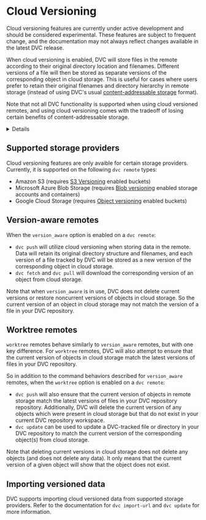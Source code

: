 # Cloud Versioning

<admon type="warn">

Cloud versioning features are currently under active development and should be
considered experimental. These features are subject to frequent change, and the
documentation may not always reflect changes available in the latest DVC
release.

</admon>

When cloud versioning is enabled, DVC will store files in the remote according
to their original directory location and filenames. Different versions of a file
will then be stored as separate versions of the corresponding object in cloud
storage. This is useful for cases where users prefer to retain their original
filenames and directory hierarchy in remote storage (instead of using DVC's
usual
[content-addressable storage](/doc/user-guide/project-structure/internal-files#structure-of-the-cache-directory)
format).

<admon type="warn">

Note that not all DVC functionality is supported when using cloud versioned
remotes, and using cloud versioning comes with the tradeoff of losing certain
benefits of content-addressable storage.

</admon>

<details>

### Expand for more details on the differences between cloud versioned and content-addressable storage

`dvc remote` storage normally uses
[content-addressable storage](/doc/user-guide/project-structure/internal-files#structure-of-the-cache-directory)
to organize versioned data. Different versions of files are stored in the remote
according to hash of their data content instead of according to their original
filenames and directory location. This allows DVC to optimize certain remote
storage lookup and data sync operations, and provides data de-duplication at the
file level. However, this comes with the drawback of losing human-readable
filenames without the use of the DVC CLI (`dvc get --show-url`) or API
(`dvc.api.get_url()`).

When using cloud versioning, DVC does not provide de-duplication, and certain
remote storage performance optimizations will be unavailable.

</details>

## Supported storage providers

Cloud versioning features are only avaible for certain storage providers.
Currently, it is supported on the following `dvc remote` types:

- Amazon S3 (requires
  [S3 Versioning](https://docs.aws.amazon.com/AmazonS3/latest/userguide/Versioning.html)
  enabled buckets)
- Microsoft Azure Blob Storage (requires
  [Blob versioning](https://learn.microsoft.com/en-us/azure/storage/blobs/versioning-overview)
  enabled storage accounts and containers)
- Google Cloud Storage (requires
  [Object versioning](https://cloud.google.com/storage/docs/object-versioning)
  enabled buckets)

## Version-aware remotes

When the `version_aware` option is enabled on a `dvc remote`:

- `dvc push` will utilize cloud versioning when storing data in the remote. Data
  will retain its original directory structure and filenames, and each version
  of a file tracked by DVC will be stored as a new version of the corresponding
  object in cloud storage.
- `dvc fetch` and `dvc pull` will download the corresponding version of an
  object from cloud storage.

<admon type="warn">

Note that when `version_aware` is in use, DVC does not delete current versions
or restore noncurrent versions of objects in cloud storage. So the current
version of an object in cloud storage may not match the version of a file in your DVC repository.

</admon>

## Worktree remotes

`worktree` remotes behave similarly to `version_aware` remotes, but with one key
difference. For `worktree` remotes, DVC will also attempt to ensure that the
current version of objects in cloud storage match the latest versions of files
in your DVC repository.

So in addition to the command behaviors described for `version_aware` remotes,
when the `worktree` option is enabled on a `dvc remote`:

- `dvc push` will also ensure that the current version of objects in remote
  storage match the latest versions of files in your DVC repository repository.
  Additionally, DVC will delete the current version of any objects which were
  present in cloud storage but that do not exist in your current DVC repository
  workspace.
- `dvc update` can be used to update a DVC-tracked file or directory in your DVC
  repository to match the current version of the corresponding object(s) from
  cloud storage.

<admon type="info">

Note that deleting current versions in cloud storage does not delete any objects
(and does not delete any data). It only means that the current version of a
given object will show that the object does not exist.

</admon>

## Importing versioned data

DVC supports importing cloud versioned data from supported storage providers.
Refer to the documentation for `dvc import-url` and `dvc update` for more
information.
